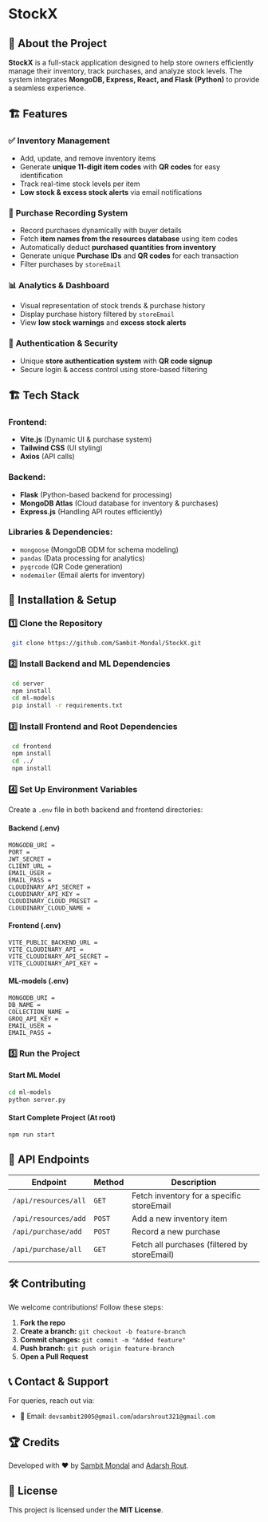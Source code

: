 # StockX


## 🚀 About the Project

**StockX** is a full-stack application designed to help store owners efficiently manage their inventory, track purchases, and analyze stock levels. The system integrates **MongoDB, Express, React, and Flask (Python)** to provide a seamless experience.

## 🏗️ Features

### ✅ **Inventory Management**
- Add, update, and remove inventory items
- Generate **unique 11-digit item codes** with **QR codes** for easy identification
- Track real-time stock levels per item
- **Low stock & excess stock alerts** via email notifications

### 🛒 **Purchase Recording System**
- Record purchases dynamically with buyer details
- Fetch **item names from the resources database** using item codes
- Automatically deduct **purchased quantities from inventory**
- Generate unique **Purchase IDs** and **QR codes** for each transaction
- Filter purchases by `storeEmail`

### 📊 **Analytics & Dashboard**
- Visual representation of stock trends & purchase history
- Display purchase history filtered by `storeEmail`
- View **low stock warnings** and **excess stock alerts**

### 🔑 **Authentication & Security**
- Unique **store authentication system** with **QR code signup**
- Secure login & access control using store-based filtering

## 🏗️ Tech Stack

### **Frontend:**
- **Vite.js** (Dynamic UI & purchase system)
- **Tailwind CSS** (UI styling)
- **Axios** (API calls)

### **Backend:**
- **Flask** (Python-based backend for processing)
- **MongoDB Atlas** (Cloud database for inventory & purchases)
- **Express.js** (Handling API routes efficiently)

### **Libraries & Dependencies:**
- `mongoose` (MongoDB ODM for schema modeling)
- `pandas` (Data processing for analytics)
- `pyqrcode` (QR Code generation)
- `nodemailer` (Email alerts for inventory)

## 📜 Installation & Setup

### **1️⃣ Clone the Repository**
```sh
 git clone https://github.com/Sambit-Mondal/StockX.git
```

### **2️⃣ Install Backend and ML Dependencies**
```sh
 cd server
 npm install
 cd ml-models
 pip install -r requirements.txt
```

### **3️⃣ Install Frontend and Root Dependencies**
```sh
 cd frontend
 npm install
 cd ../
 npm install
```

### **4️⃣ Set Up Environment Variables**
Create a `.env` file in both backend and frontend directories:

#### **Backend (.env)**
```
MONGODB_URI = 
PORT = 
JWT_SECRET = 
CLIENT_URL = 
EMAIL_USER = 
EMAIL_PASS = 
CLOUDINARY_API_SECRET =  
CLOUDINARY_API_KEY = 
CLOUDINARY_CLOUD_PRESET = 
CLOUDINARY_CLOUD_NAME = 
```

#### **Frontend (.env)**
```
VITE_PUBLIC_BACKEND_URL = 
VITE_CLOUDINARY_API = 
VITE_CLOUDINARY_API_SECRET =  
VITE_CLOUDINARY_API_KEY = 
```

#### **ML-models (.env)**
```
MONGODB_URI = 
DB_NAME = 
COLLECTION_NAME = 
GROQ_API_KEY = 
EMAIL_USER = 
EMAIL_PASS = 
```

### **5️⃣ Run the Project**
#### Start ML Model
```sh
cd ml-models
python server.py
```
#### Start Complete Project (At root)
```sh
npm run start
```

## 📌 API Endpoints
| Endpoint | Method | Description |
|----------|--------|-------------|
| `/api/resources/all` | `GET` | Fetch inventory for a specific storeEmail |
| `/api/resources/add` | `POST` | Add a new inventory item |
| `/api/purchase/add` | `POST` | Record a new purchase |
| `/api/purchase/all` | `GET` | Fetch all purchases (filtered by storeEmail) |

## 🛠️ Contributing
We welcome contributions! Follow these steps:
1. **Fork the repo**
2. **Create a branch:** `git checkout -b feature-branch`
3. **Commit changes:** `git commit -m "Added feature"`
4. **Push branch:** `git push origin feature-branch`
5. **Open a Pull Request**

## 📞 Contact & Support
For queries, reach out via:
- 📧 Email: `devsambit2005@gmail.com`/`adarshrout321@gmail.com`

## 🏆 Credits
Developed with ❤️ by [Sambit Mondal](https://github.com/Sambit-Mondal) and [Adarsh Rout](https://github.com/AdarshRout).

## 📝 License
This project is licensed under the **MIT License**.
